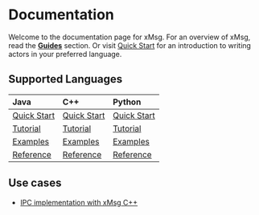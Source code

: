 # Documentation

Welcome to the documentation page for xMsg.
For an overview of xMsg, read the [**Guides**](guides/) section.
Or visit [Quick Start](quickstart/)
for an introduction to writing actors in your preferred language.

## Supported Languages

<div class="doc-lang-table" markdown="1">

| Java | C++ | Python |
|:-----|:----|:-------|
| [Quick Start][jq] | [Quick Start][cq] | [Quick Start][pq] |
| [Tutorial][jt]    | [Tutorial][ct]    | [Tutorial][pt]    |
| [Examples][je]    | [Examples][ce]    | [Examples][pe]    |
| [Reference][jr]   | [Reference][cr]   | [Reference][pr]   |

</div>

[jq]: quickstart/java.md
[jt]: tutorials/java.md
[je]: examples/java.md
[jr]: /xmsg/api/java/current/

[cq]: quickstart/cpp.md
[ct]: tutorials/cpp.md
[ce]: examples/cpp.md
[cr]: /xmsg/api/cpp/

[pq]: quickstart/python.md
[pt]: tutorials/python.md
[pe]: examples/python.md
[pr]: /xmsg/api/python/

## Use cases

* [IPC implementation with xMsg C++](software/ipc_lib/usage.md)

